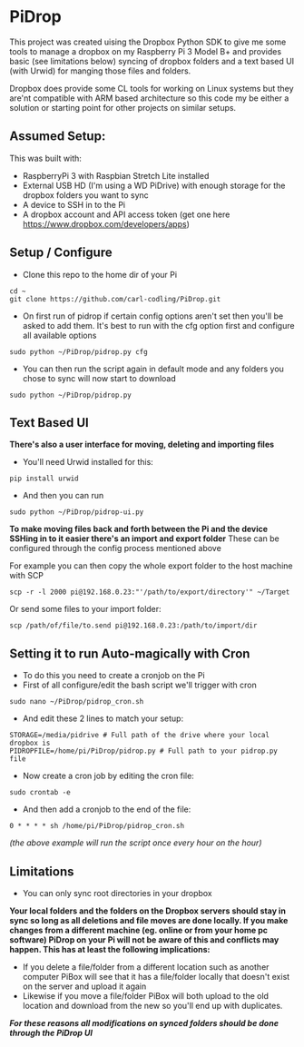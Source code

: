 # PiDrop
This project was created uising the Dropbox Python SDK to give me some tools to manage a dropbox on my Raspberry Pi 3 Model B+ and provides basic (see limitations below) syncing of dropbox folders and a text based UI (with Urwid) for manging those files and folders.

Dropbox does provide some CL tools for working on Linux systems but they are'nt compatible with ARM based architecture so this code my be either a solution or starting point for other projects on similar setups. 

## Assumed Setup:

This was built with:
- RaspberryPi 3 with Raspbian Stretch Lite installed
- External USB HD (I'm using a WD PiDrive) with enough storage for the dropbox folders you want to sync
- A device to SSH in to the Pi
- A dropbox account and API access token (get one here https://www.dropbox.com/developers/apps)

## Setup / Configure

- Clone this repo to the home dir of your Pi
```console
cd ~
git clone https://github.com/carl-codling/PiDrop.git
```
- On first run of pidrop if certain config options aren't set then you'll be asked to add them. It's best to run with the cfg option first and configure all available options
```console
sudo python ~/PiDrop/pidrop.py cfg
```
- You can then run the script again in default mode and any folders you chose to sync will now start to download 
```console
sudo python ~/PiDrop/pidrop.py 
```

## Text Based UI

__There's also a user interface for moving, deleting and importing files__

- You'll need Urwid installed for this:
```console
pip install urwid
```
- And then you can run
```console
sudo python ~/PiDrop/pidrop-ui.py 
```

__To make moving files back and forth between the Pi and the device SSHing in to it easier there's an import and export folder__
These can be configured through the config process mentioned above

For example you can then copy the whole export folder to the host machine with SCP
```console
scp -r -l 2000 pi@192.168.0.23:"'/path/to/export/directory'" ~/Target
```

Or send some files to your import folder:
```console
scp /path/of/file/to.send pi@192.168.0.23:/path/to/import/dir
```

## Setting it to run Auto-magically with Cron

- To do this you need to create a cronjob on the Pi
- First of all configure/edit the bash script we'll trigger with cron
```console
sudo nano ~/PiDrop/pidrop_cron.sh
```
- And edit these 2 lines to match your setup:
```
STORAGE=/media/pidrive # Full path of the drive where your local dropbox is
PIDROPFILE=/home/pi/PiDrop/pidrop.py # Full path to your pidrop.py file 
```
- Now create a cron job by editing the cron file:
```console
sudo crontab -e
```
- And then add a cronjob to the end of the file:
```
0 * * * * sh /home/pi/PiDrop/pidrop_cron.sh
```
*(the above example will run the script once every hour on the hour)*

## Limitations
- You can only sync root directories in your dropbox

__Your local folders and the folders on the Dropbox servers should stay in sync so long as all deletions and file moves are done locally. If you make changes from a different machine  (eg. online or from your home pc software) PiDrop on your Pi will not be aware of this and conflicts may happen. This has at least the following implications:__
- If you delete a file/folder from a different location such as another computer PiBox will see that it has a file/folder locally that doesn't exist on the server and upload it again
- Likewise if you move a file/folder PiBox will both upload to the old location and download from the new so you'll end up with duplicates.

*__For these reasons all modifications on synced folders should be done through the PiDrop UI__*